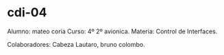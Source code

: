 # cdi-04

Alumno: mateo coria
Curso: 4º 2º avionica.
Materia: Control de Interfaces.

Colaboradores: Cabeza Lautaro, bruno colombo.
